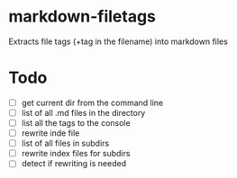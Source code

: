 # markdown-filetags
Extracts file tags (+tag in the filename) into markdown files

# Todo
- [ ] get current dir from the command line
- [ ] list of all .md files in the directory
- [ ] list all the tags to the console
- [ ] rewrite inde file
- [ ] list of all files in subdirs
- [ ] rewrite index files for subdirs
- [ ] detect if rewriting is needed
